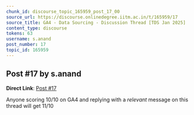 ```yaml
---
chunk_id: discourse_topic_165959_post_17_00
source_url: https://discourse.onlinedegree.iitm.ac.in/t/165959/17
source_title: GA4 - Data Sourcing - Discussion Thread [TDS Jan 2025]
content_type: discourse
tokens: 63
username: s.anand
post_number: 17
topic_id: 165959
---
```


## Post #17 by s.anand

**Direct Link**: [Post #17](https://discourse.onlinedegree.iitm.ac.in/t/165959/17)

Anyone scoring 10/10 on GA4 and replying with a *relevant* message on this thread will get 11/10
